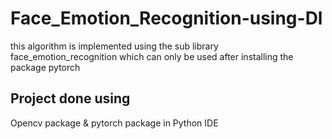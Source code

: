 # Face_Emotion_Recognition-using-Dl
this algorithm is implemented using the sub library face_emotion_recognition which can only be used after installing  the package pytorch
## Project done using
Opencv package & pytorch package in Python IDE 
